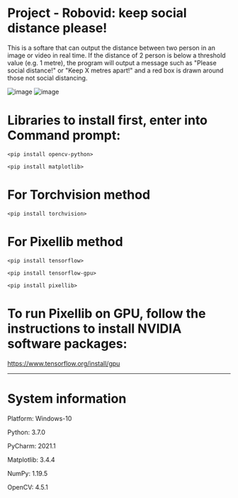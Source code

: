 # Project - Robovid: keep social distance please!
This is a softare that can output the distance between two person in an image or video in real time.
If the distance of 2 person is below a threshold value (e.g. 1 metre), the program will output a message such as "Please social distance!" or "Keep X metres apart!" and a red box is drawn around those not social distancing.

![image](https://user-images.githubusercontent.com/83235099/132348354-554455b7-6f05-46e2-88a7-ede68868e292.png)
![image](https://user-images.githubusercontent.com/83235099/132348397-9f14c694-5d46-40e2-a031-446ef2557be5.png)

# Libraries to install first, enter into Command prompt:
`<pip install opencv-python>`

`<pip install matplotlib>`
# For Torchvision method 
`<pip install torchvision>`
# For Pixellib method
`<pip install tensorflow>`

`<pip install tensorflow-gpu>`

`<pip install pixellib>`

# To run Pixellib on GPU, follow the instructions to install NVIDIA software packages:
https://www.tensorflow.org/install/gpu

----------------------------------------
# System information
Platform:      Windows-10

Python:        3.7.0

PyCharm:       2021.1

Matplotlib:    3.4.4

NumPy:         1.19.5

OpenCV:        4.5.1
